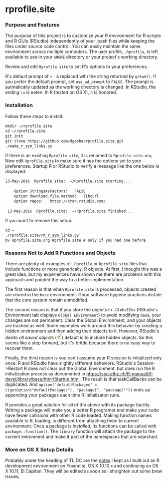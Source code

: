 # rprofile.site
### Purpose and Features

The purpose of this project is to customize your R environment for R scripts and R GUIs (RStudio) independently of your .bash files while keeping the files under source code control. You can easily maintain the same environment across multiple computers. The user profile, `.Rprofile`, is left available to use in your `$HOME` directory or your project's working directory.

Review and edit `Rprofile.site` to set R's options to your preferences.

R's default prompt of `> ` is replaced with the string returned by `getwd()`. If you prefer the default prompt, set `use_wd_prompt` to `FALSE`. The prompt is autmatically updated as the working directory is changed.  In RStudio, the ending `\n` is eaten.  In R (tested on OS X), it is honored.

### Installation

Follow these steps to install:
```
mkdir ~/rprofile.site
cd ~/rprofile.site
git init
git clone https://github.com/dgabbe/rprofile.site.git
./make_r_sym_links.py
```

If there is an existing `Rprofile.site`, it is renamed to `Rprofile.site.org`. Now edit `Rprofile.site` to make sure it has the options set to your preferences.  Startup R or RStudio to verify a message like the one below is displayed:
```
13-May-2016  Rprofile.site:  ~/Rprofile.site starting...

    Option StringsAsFactors:   FALSE 
    Option download.file.method:   libcurl 
    Option repos:   https://cran.rstudio.com/ 

 13-May-2016  Rprofile.site:  ~/Rprofile.site finished...
```

 If you want to remove this setup:

```
cd ~
./rprofile.site/rm_r_sym_links.py
mv Rprofile.site.org Rprofile.site # only if you had one before 
```

### Reasons Not to Add R Functions and Objects

There are plenty of examples of `.Rprofile` or `Rprofile.site` files that include functions or more generically, R objects.  At first, I thought this was a great idea, but my experiences have shown me there are problems with this approach and pointed the way to a better implementation.

The first reason is that when `Rprofile.site` is processed, objects created are stored in the `base` environment.  Good software hygiene practices dictate that the core system remain unmodified.

The second reason is that if you store the objects in `.GlobalEnv` (RStudio's Environment tab displays `Global Environment`) to avoid modifying `base`, your changes are not permanent.  Clear the Global Environment, and your objects are trashed as well.  Some examples work around this behavior by creating a hidden environment and then adding their objects to it.  However, RStudio's *delete all saved objects* (![broom](./broom.png)) default is to include hidden objects.  So this seems like a step forward, but it's brittle because there is no easy way to recover them.

Finally, the third reason is you can't assume your R session is initialized only once.  R and RStudio have slightly different behaviors.  RStudio's Session->Restart R does not clear out the Global Environment, but does run the R initialization process as documented in https://stat.ethz.ch/R-manual/R-devel/library/base/html/Startup.html.  The result is that taskCallBacks can be duplicated.  And `option("defaultPackages" = c(getOption("defaultPackages"), "package1", "package2""))` ends up appending your packages each time R initializaton runs.

R provides a great solution for all of the above with its package facility.  Writing a package will make you a better R programer and make your code have fewer collisions with other R code loaded.  Making function names available to R, loading, is different from attaching them to current environment.  Once a package is _installed_, its functions can be called with `package::function()`.  The `library` function will attach the package to the current evironment and make it part of the namespaces that are searched.

### More on OS X Setup Details

Probably under the heading of TL;DC are the [notes](http://dgabbe.github.io/rprofile.site) I kept as I built out an R development environment on Yosemite, OS X 10.10.x and continuing on OS X 10.11, El Capitan.  They will be edited as soon as I straighten out some brew issues;
